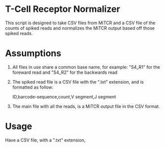 # T-Cell Receptor Normalizer
This script is designed to take CSV files from MiTCR and a CSV file of the counts of spiked reads and normalizes the MiTCR output based off those spiked reads.

# Assumptions
1. All files in use share a common base name, for example: "S4\_R1" for the foreward read and "S4\_R2" for the backwards read
2. The spiked read file is a CSV file with the ".txt" extension, and is formatted as follow:

    ID,barcode-sequence,count,V segment,J segment
    
3. The main file with all the reads, is a MiTCR output file in the CSV format.
    

# Usage
Have a CSV file, with a ".txt" extension, 
